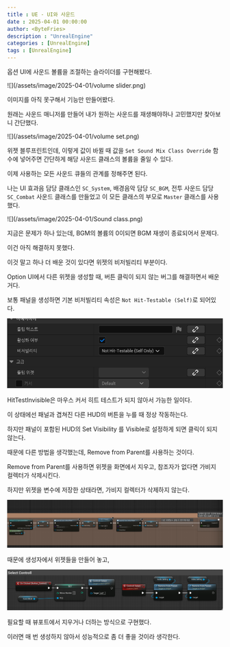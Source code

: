 ```yaml
---
title : UE - UI와 사운드
date : 2025-04-01 00:00:00
author: <ByteFries>
description : "UnrealEngine"
categories : [UnrealEngine]
tags : [UnrealEngine]
---
```

 
옵션 UI에 사운드 볼륨을 조절하는 슬라이더를 구현해봤다.  


![](/assets/image/2025-04-01/volume slider.png)

이미지를 아직 못구해서 기능만 만들어봤다.  

원래는 사운드 매니저를 만들어 내가 원하는 사운드를 재생해야하나 고민했지만 찾아보니 간단했다.  


![](/assets/image/2025-04-01/volume set.png)

위젯 블루프린트인데, 이렇게 값이 바뀔 때 값을 `Set Sound Mix Class Override` 함수에 넣어주면 간단하게 해당 사운드 클래스의 볼륨을 줄일 수 있다.  

이제 사용하는 모든 사운드 큐들의 관계를 정해주면 된다.  

나는 UI 효과음 담당 클래스인 `SC_System`, 배경음악 담당 `SC_BGM`, 전투 사운드 담당 `SC_Combat` 사운드 클래스를 만들었고 이 모든 클래스의 부모로 `Master` 클래스를 사용했다.  

![](/assets/image/2025-04-01/Sound class.png)

지금은 문제가 하나 있는데, BGM의 볼륨의 0이되면 BGM 재생이 종료되어서 문제다.  

이건 아직 해결하지 못했다.  

이것 말고 하나 더 배운 것이 있다면 위젯의 비저빌리티 부분이다.  

Option UI에서 다른 위젯을 생성할 때, 버튼 클릭이 되지 않는 버그를 해결하면서 배운 거다.  

보통 패널을 생성하면 기본 비저빌리티 속성은 `Not Hit-Testable (Self)`로 되어있다.  

![](/assets/image/2025-04-01/widget_visual.png)

HitTestInvisible은 마우스 커서 히트 테스트가 되지 않아서 가능한 일이다.  

이 상태에선 패널과 겹쳐진 다른 HUD의 버튼을 누를 때 정상 작동하는다.  

하지만 패널이 포함된 HUD의 Set Visibility 를 Visible로 설정하게 되면 클릭이 되지 않는다.  

때문에 다른 방법을 생각했는데, Remove from Parent를 사용하는 것이다.  

Remove from Parent를 사용하면 위젯을 화면에서 지우고, 참조자가 없다면 가비지 컬렉터가 삭제시킨다.  

하지만 위젯을 변수에 저장한 상태라면, 가비지 컬렉터가 삭제하지 않는다.  

![](/assets/image/2025-04-01/widget1.png)

때문에 생성자에서 위젯들을 만들어 놓고,


![](/assets/image/2025-04-01/widget3.png)

필요할 때 뷰포트에서 지우거나 더하는 방식으로 구현했다.  

이러면 매 번 생성하지 않아서 성능적으로 좀 더 좋을 것이라 생각한다.  
